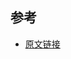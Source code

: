 ## 参考
* [原文链接](https://rachelz8.gitee.io/website/blog/%E6%90%AD%E5%BB%BA%E4%B8%80%E4%B8%AA%E5%B1%9E%E4%BA%8E%E8%87%AA%E5%B7%B1%E7%9A%84%E8%84%9A%E6%89%8B%E6%9E%B6#2%E3%80%81%E6%A0%B8%E5%BF%83%E4%BE%9D%E8%B5%96)